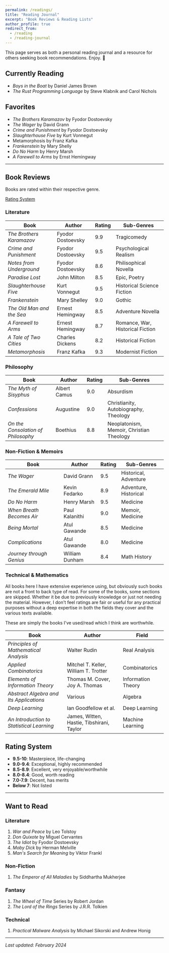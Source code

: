```yaml
---
permalink: /readings/
title: "Reading Journal"
excerpt: "Book Reviews & Reading Lists"
author_profile: true
redirect_from: 
  - /reading
  - /reading-journal
---
```


This page serves as both a personal reading journal and a resource for others seeking book recommendations. Enjoy. :book:

## Currently Reading

- _Boys in the Boat_ by Daniel James Brown
- _The Rust Programming Language_ by Steve Klabnik and Carol Nichols

## Favorites

- _The Brothers Karamazov_ by Fyodor Dostoevsky
- _The Wager_ by David Grann
- _Crime and Punishment_ by Fyodor Dostoevsky
- _Slaughterhouse Five_ by Kurt Vonnegut
- Metamorphosis by Franz Kafka
- _Frankenstein_ by Mary Shelly
- _Do No Harm_ by Henry Marsh
- _A Farewell to Arms_ by Ernst Hemingway

---

## Book Reviews

Books are rated within their respective genre.

[Rating System](#rating-system)

### Literature

| Book | Author | Rating | Sub-Genres |
|------|---------|---------|--------|
| _The Brothers Karamazov_ | Fyodor Dostoevsky | 9.9 | Tragicomedy |
| _Crime and Punishment_ | Fyodor Dostoevsky | 9.5 | Psychological Realism |
| _Notes from Underground_ | Fyodor Dostoevsky | 8.6 | Philisophical Novella |
| _Paradise Lost_ | John Milton | 8.5 | Epic, Poetry |
| _Slaughterhouse Five_ | Kurt Vonnegut | 9.5 | Historical Science Fiction |
| _Frankenstein_ | Mary Shelley | 9.0 | Gothic |
| _The Old Man and the Sea_ | Ernest Hemingway | 8.5 | Adventure Novella |
| _A Farewell to Arms_ | Ernest Hemingway | 8.7 | Romance, War, Historical Fiction |
| _A Tale of Two Cities_ | Charles Dickens | 8.2 | Historical Fiction |
| _Metamorphosis_ | Franz Kafka | 9.3 | Modernist Fiction |

### Philosophy

| Book | Author | Rating | Sub-Genres |
|------|---------|------|---------|
| _The Myth of Sisyphus_ | Albert Camus | 9.0 | Absurdism |
| _Confessions_ | Augustine | 9.0 | Christianity, Autobiography, Theology |
| _On the Consolation of Philosophy_ | Boethius | 8.8 | Neoplatonism, Memoir, Christian Theology |

### Non-Fiction & Memoirs

| Book | Author | Rating | Sub-Genres |
|------|---------|---------|--------|
| _The Wager_ | David Grann | 9.5 | Historical, Adventure |
| _The Emerald Mile_ | Kevin Fedarko | 8.9 | Adventure, Historical |
| _Do No Harm_ | Henry Marsh | 9.5 | Medicine |
| _When Breath Becomes Air_ | Paul Kalanithi | 9.0 | Memoir, Medicine |
| _Being Mortal_ | Atul Gawande | 8.5 | Medicine |
| _Complications_ | Atul Gawande | 8.0 | Medicine |
| _Journey through Genius_ | William Dunham | 8.4 | Math History |

### Technical & Mathematics

All books here I have extensive experience using, but obviously such books are not a front to back type of read. For some of the books, some sections are skipped. Whether it be due to previously knowledge or just not needing the material. However, I don't feel ratings are fair or useful for any practical purposes without a deep expertise in both the fields they cover and the various texts available.

These are simply the books I've used/read which I think are worthwhile.

| Book | Author | Field |
|------|---------|---------|
| _Principles of Mathematical Analysis_ | Walter Rudin | Real Analysis |
| _Applied Combinatorics_ | Mitchel T. Keller, William T. Trotter | Combinatorics |
| _Elements of Information Theory_ | Thomas M. Cover, Joy A. Thomas | Information Theory |
| _Abstract Algebra and Its Applications_ | Various | Algebra |
| _Deep Learning_ | Ian Goodfellow et al. | Deep Learning |
| _An Introduction to Statistical Learning_ | James, Witten, Hastie, Tibshirani, Taylor | Machine Learning |

## Rating System

- **9.5-10**: Masterpiece, life-changing
- **9.0-9.4**: Exceptional, highly recommended
- **8.5-8.9**: Excellent, very enjoyable/worthwhile
- **8.0-8.4**: Good, worth reading
- **7.0-7.9**: Decent, has merits
- **Below 7**: Not listed

---

## Want to Read

### Literature

1. _War and Peace_ by Leo Tolstoy
2. _Don Quixote_ by Miguel Cervantes
3. _The Idiot_ by Fyodor Dostoevsky
4. _Moby Dick_ by Herman Melville
5. _Man's Search for Meaning_ by Viktor Frankl

### Non-Fiction

1. _The Emperor of All Maladies_ by Siddhartha Mukherjee

### Fantasy

1. _The Wheel of Time_ Series by Robert Jordan
2. _The Lord of the Rings_ Series by J.R.R. Tolkien

### Technical

1. _Practical Malware Analysis_ by Michael Sikorski and Andrew Honig

---

_Last updated: February 2024_

